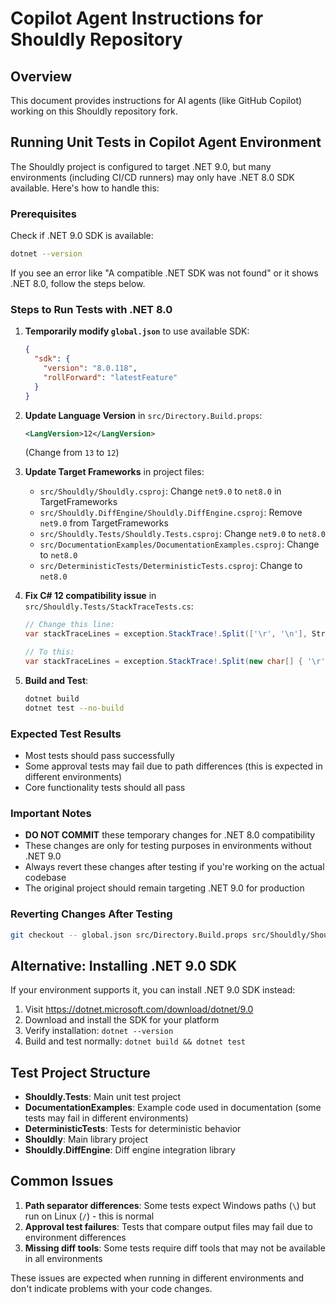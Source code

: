 # Copilot Agent Instructions for Shouldly Repository

## Overview

This document provides instructions for AI agents (like GitHub Copilot) working on this Shouldly repository fork.

## Running Unit Tests in Copilot Agent Environment

The Shouldly project is configured to target .NET 9.0, but many environments (including CI/CD runners) may only have .NET 8.0 SDK available. Here's how to handle this:

### Prerequisites

Check if .NET 9.0 SDK is available:
```bash
dotnet --version
```

If you see an error like "A compatible .NET SDK was not found" or it shows .NET 8.0, follow the steps below.

### Steps to Run Tests with .NET 8.0

1. **Temporarily modify `global.json`** to use available SDK:
   ```json
   {
     "sdk": {
       "version": "8.0.118",
       "rollForward": "latestFeature"
     }
   }
   ```

2. **Update Language Version** in `src/Directory.Build.props`:
   ```xml
   <LangVersion>12</LangVersion>
   ```
   (Change from `13` to `12`)

3. **Update Target Frameworks** in project files:
   - `src/Shouldly/Shouldly.csproj`: Change `net9.0` to `net8.0` in TargetFrameworks
   - `src/Shouldly.DiffEngine/Shouldly.DiffEngine.csproj`: Remove `net9.0` from TargetFrameworks
   - `src/Shouldly.Tests/Shouldly.Tests.csproj`: Change `net9.0` to `net8.0`
   - `src/DocumentationExamples/DocumentationExamples.csproj`: Change to `net8.0`
   - `src/DeterministicTests/DeterministicTests.csproj`: Change to `net8.0`

4. **Fix C# 12 compatibility issue** in `src/Shouldly.Tests/StackTraceTests.cs`:
   ```csharp
   // Change this line:
   var stackTraceLines = exception.StackTrace!.Split(['\r', '\n'], StringSplitOptions.RemoveEmptyEntries);
   
   // To this:
   var stackTraceLines = exception.StackTrace!.Split(new char[] { '\r', '\n' }, StringSplitOptions.RemoveEmptyEntries);
   ```

5. **Build and Test**:
   ```bash
   dotnet build
   dotnet test --no-build
   ```

### Expected Test Results

- Most tests should pass successfully
- Some approval tests may fail due to path differences (this is expected in different environments)
- Core functionality tests should all pass

### Important Notes

- **DO NOT COMMIT** these temporary changes for .NET 8.0 compatibility
- These changes are only for testing purposes in environments without .NET 9.0
- Always revert these changes after testing if you're working on the actual codebase
- The original project should remain targeting .NET 9.0 for production

### Reverting Changes After Testing

```bash
git checkout -- global.json src/Directory.Build.props src/Shouldly/Shouldly.csproj src/Shouldly.DiffEngine/Shouldly.DiffEngine.csproj src/Shouldly.Tests/Shouldly.Tests.csproj src/DocumentationExamples/DocumentationExamples.csproj src/DeterministicTests/DeterministicTests.csproj src/Shouldly.Tests/StackTraceTests.cs
```

## Alternative: Installing .NET 9.0 SDK

If your environment supports it, you can install .NET 9.0 SDK instead:

1. Visit https://dotnet.microsoft.com/download/dotnet/9.0
2. Download and install the SDK for your platform
3. Verify installation: `dotnet --version`
4. Build and test normally: `dotnet build && dotnet test`

## Test Project Structure

- **Shouldly.Tests**: Main unit test project
- **DocumentationExamples**: Example code used in documentation (some tests may fail in different environments)
- **DeterministicTests**: Tests for deterministic behavior
- **Shouldly**: Main library project
- **Shouldly.DiffEngine**: Diff engine integration library

## Common Issues

1. **Path separator differences**: Some tests expect Windows paths (`\`) but run on Linux (`/`) - this is normal
2. **Approval test failures**: Tests that compare output files may fail due to environment differences
3. **Missing diff tools**: Some tests require diff tools that may not be available in all environments

These issues are expected when running in different environments and don't indicate problems with your code changes.
